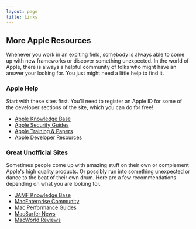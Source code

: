 ```yaml
---
layout: page
title: Links
---
```


## More Apple Resources

Whenever you work in an exciting field, somebody is always able to come up with new frameworks or discover something unexpected. In the world of Apple, there is always a helpful community of folks who might have an answer your looking for. You just might need a little help to find it.


### Apple Help

Start with these sites first. You'll need to register an Apple ID for some of the developer sections of the site, which you can do for free!

- [Apple Knowledge Base](http://kbase.info.apple.com/)
- [Apple Security Guides](http://www.apple.com/support/security/guides/)
- [Apple Training & Papers](http://training.apple.com/osx)
- [Apple Developer Resources](https://developer.apple.com/resources/)

### Great Unofficial Sites

Sometimes people come up with amazing stuff on their own or complement Apple's high quality products. Or possibly run into something unexpected or dance to the beat of their own drum. Here are a few recommendations depending on what you are looking for.

- [JAMF Knowledge Base](https://jamfnation.jamfsoftware.com/articles.html)
- [MacEnterprise Community](http://www.macenterprise.org/)
- [Mac Performance Guides](http://macperformanceguide.com/index_topics.html)
- [MacSurfer News](http://www.macsurfer.com/)
- [MacWorld Reviews](http://www.macworld.com/)
